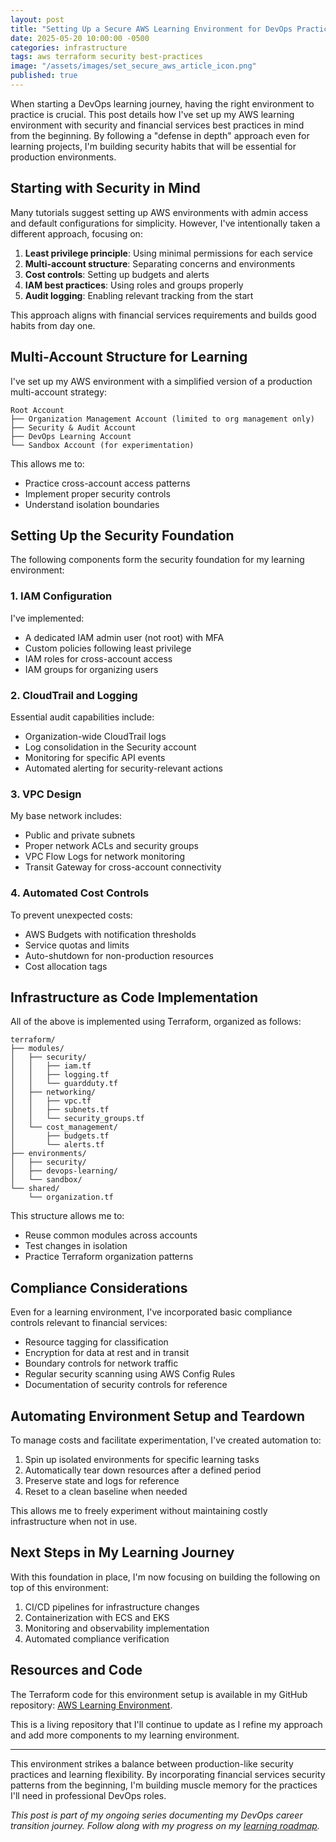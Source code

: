 ```yaml
---
layout: post
title: "Setting Up a Secure AWS Learning Environment for DevOps Practice"
date: 2025-05-20 10:00:00 -0500
categories: infrastructure
tags: aws terraform security best-practices
image: "/assets/images/set_secure_aws_article_icon.png"
published: true
---
```


When starting a DevOps learning journey, having the right environment to practice is crucial. This post details how I've set up my AWS learning environment with security and financial services best practices in mind from the beginning. By following a "defense in depth" approach even for learning projects, I'm building security habits that will be essential for production environments.

## Starting with Security in Mind

Many tutorials suggest setting up AWS environments with admin access and default configurations for simplicity. However, I've intentionally taken a different approach, focusing on:

1. **Least privilege principle**: Using minimal permissions for each service
2. **Multi-account structure**: Separating concerns and environments
3. **Cost controls**: Setting up budgets and alerts
4. **IAM best practices**: Using roles and groups properly
5. **Audit logging**: Enabling relevant tracking from the start

This approach aligns with financial services requirements and builds good habits from day one.

## Multi-Account Structure for Learning

I've set up my AWS environment with a simplified version of a production multi-account strategy:

```
Root Account
├── Organization Management Account (limited to org management only)
├── Security & Audit Account
├── DevOps Learning Account
└── Sandbox Account (for experimentation)
```

This allows me to:
- Practice cross-account access patterns
- Implement proper security controls
- Understand isolation boundaries

## Setting Up the Security Foundation

The following components form the security foundation for my learning environment:

### 1. IAM Configuration

I've implemented:
- A dedicated IAM admin user (not root) with MFA
- Custom policies following least privilege
- IAM roles for cross-account access
- IAM groups for organizing users

### 2. CloudTrail and Logging

Essential audit capabilities include:
- Organization-wide CloudTrail logs
- Log consolidation in the Security account
- Monitoring for specific API events
- Automated alerting for security-relevant actions

### 3. VPC Design

My base network includes:
- Public and private subnets
- Proper network ACLs and security groups
- VPC Flow Logs for network monitoring
- Transit Gateway for cross-account connectivity

### 4. Automated Cost Controls

To prevent unexpected costs:
- AWS Budgets with notification thresholds
- Service quotas and limits
- Auto-shutdown for non-production resources
- Cost allocation tags

## Infrastructure as Code Implementation

All of the above is implemented using Terraform, organized as follows:

```
terraform/
├── modules/
│   ├── security/
│   │   ├── iam.tf
│   │   ├── logging.tf
│   │   └── guardduty.tf
│   ├── networking/
│   │   ├── vpc.tf
│   │   ├── subnets.tf
│   │   └── security_groups.tf
│   └── cost_management/
│       ├── budgets.tf
│       └── alerts.tf
├── environments/
│   ├── security/
│   ├── devops-learning/
│   └── sandbox/
└── shared/
    └── organization.tf
```

This structure allows me to:
- Reuse common modules across accounts
- Test changes in isolation
- Practice Terraform organization patterns

## Compliance Considerations

Even for a learning environment, I've incorporated basic compliance controls relevant to financial services:

- Resource tagging for classification
- Encryption for data at rest and in transit
- Boundary controls for network traffic
- Regular security scanning using AWS Config Rules
- Documentation of security controls for reference

## Automating Environment Setup and Teardown

To manage costs and facilitate experimentation, I've created automation to:

1. Spin up isolated environments for specific learning tasks
2. Automatically tear down resources after a defined period
3. Preserve state and logs for reference
4. Reset to a clean baseline when needed

This allows me to freely experiment without maintaining costly infrastructure when not in use.

## Next Steps in My Learning Journey

With this foundation in place, I'm now focusing on building the following on top of this environment:

1. CI/CD pipelines for infrastructure changes
2. Containerization with ECS and EKS
3. Monitoring and observability implementation
4. Automated compliance verification

## Resources and Code

The Terraform code for this environment setup is available in my GitHub repository: [AWS Learning Environment](https://github.com/JoshuaMichaelHall/aws-learning-env).

This is a living repository that I'll continue to update as I refine my approach and add more components to my learning environment.

---

This environment strikes a balance between production-like security practices and learning flexibility. By incorporating financial services security patterns from the beginning, I'm building muscle memory for the practices I'll need in professional DevOps roles.

*This post is part of my ongoing series documenting my DevOps career transition journey. Follow along with my progress on my [learning roadmap](/roadmap).*